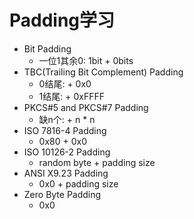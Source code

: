 # Padding学习
- Bit Padding
    - 一位1其余0: 1bit + 0bits
- TBC(Trailing Bit Complement) Padding
    - 0结尾: + 0x0
    - 1结尾: + 0xFFFF
- PKCS#5 and PKCS#7 Padding
    - 缺n个:  + n * n
- ISO 7816-4 Padding
    - 0x80 + 0x0
- ISO 10126-2 Padding
    - random byte + padding size
- ANSI X9.23 Padding
    - 0x0 + padding size
- Zero Byte Padding
    - 0x0
